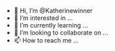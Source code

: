- 👋 Hi, I’m @Katherinewinner
- 👀 I’m interested in ...
- 🌱 I’m currently learning ...
- 💞️ I’m looking to collaborate on ...
- 📫 How to reach me ...

<!---
Katherinewinner/Katherinewinner is a ✨ special ✨ repository because its `README.md` (this file) appears on your GitHub profile.
You can click the Preview link to take a look at your changes.
--->
